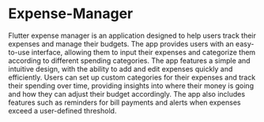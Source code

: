 # Expense-Manager
Flutter expense manager is an application designed to help users track their expenses and manage their budgets.
The app provides users with an easy-to-use interface, allowing them to input their expenses and categorize them according to different spending categories.
The app features a simple and intuitive design, with the ability to add and edit expenses quickly and efficiently. 
Users can set up custom categories for their expenses and track their spending over time, providing insights into where their money is going and how they can adjust their budget accordingly.
The app also includes features such as reminders for bill payments and alerts when expenses exceed a user-defined threshold.

